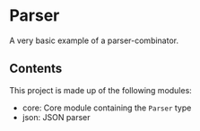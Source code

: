 # Parser

A very basic example of a parser-combinator.

## Contents

This project is made up of the following modules:
  * core: Core module containing the `Parser` type
  * json: JSON parser

